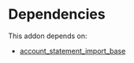 # Dependencies

This addon depends on:

- [account_statement_import_base](../../../../odoo-bringout-oca-bank-statement-import-account_statement_import_base)
